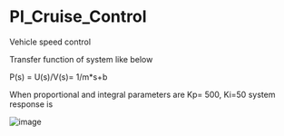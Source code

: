 # PI_Cruise_Control
Vehicle speed control

Transfer function of system like below 

P(s) = U(s)/V(s)= 1/m*s+b



When proportional and integral parameters are Kp= 500, Ki=50 system response is

![image](https://user-images.githubusercontent.com/63358327/164084839-1a6331a3-51da-45b3-bb7f-f73ce814c9b9.png)
